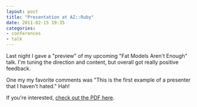 ```yaml
---
layout: post
title: "Presentation at AZ::Ruby"
date: 2011-02-15 19:35
categories:
- conferences
- talk
---
```


Last night I gave a "preview" of my upcoming "Fat Models Aren't Enough" talk. I'm tuning the direction and content, but overall got really positive feedback.

One my my favorite comments was "This is the first example of a presenter that I haven't hated." Hah!

If you're interested, [check out the PDF here](http://dl.dropbox.com/u/69001/Fat%20Models%20Aren%27t%20Enough%20-%20Phoenix.pdf).
